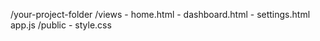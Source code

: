 /your-project-folder
  /views
    - home.html
    - dashboard.html
    - settings.html
  app.js
  /public
    - style.css
